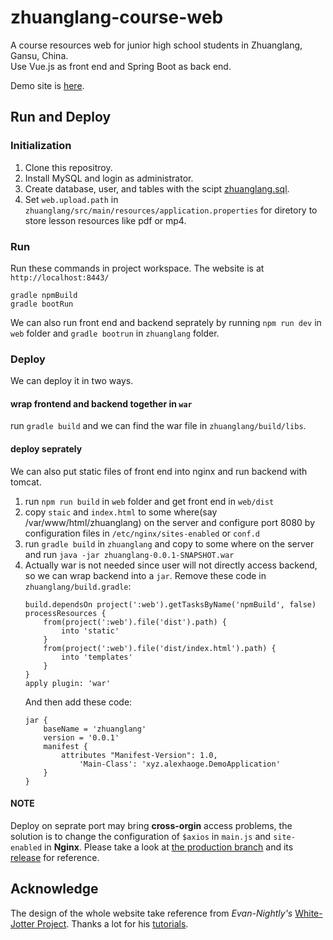 # zhuanglang-course-web
 A course resources web for junior high school students in Zhuanglang, Gansu, China.  
 Use Vue.js as front end and Spring Boot as back end.
 
 Demo site is [here](http://http://114.116.233.111:8080/).

## Run and Deploy
### Initialization
1. Clone this repositroy.
2. Install MySQL and login as administrator.
3. Create database, user, and tables with the scipt [zhuanglang.sql](https://github.com/Alexhaoge/zhuanglang-course-web/blob/master/zhuanglang.sql).
4. Set `web.upload.path` in `zhuanglang/src/main/resources/application.properties` for diretory to store lesson resources like pdf or mp4.
### Run
Run these commands in project workspace. The website is at `http://localhost:8443/`
```
gradle npmBuild
gradle bootRun
```
We can also run front end and backend seprately by running `npm run dev` in `web` folder and `gradle bootrun` in `zhuanglang` folder.
### Deploy
We can deploy it in two ways.
#### wrap frontend and backend together in `war`
run `gradle build` and we can find the war file in `zhuanglang/build/libs`.
#### deploy seprately
We can also put static files of front end into nginx and run backend with tomcat.  
1. run `npm run build` in `web` folder and get front end in `web/dist`
2. copy `staic` and `index.html` to some where(say /var/www/html/zhuanglang) on the server and configure port 8080 by configuration files in `/etc/nginx/sites-enabled` or `conf.d`
3. run `gradle build` in `zhuanglang` and copy to some where on the server and run `java -jar zhuanglang-0.0.1-SNAPSHOT.war`  
4. Actually war is not needed since user will not directly access backend, so we can wrap backend into a `jar`.
    Remove these code in `zhuanglang/build.gradle`:
    ```
    build.dependsOn project(':web').getTasksByName('npmBuild', false)
    processResources {
        from(project(':web').file('dist').path) {
            into 'static'
        }
        from(project(':web').file('dist/index.html').path) {
            into 'templates'
        }
    }
    apply plugin: 'war'
    ```
    And then add these code:
    ```
    jar {
        baseName = 'zhuanglang'
        version = '0.0.1'
        manifest {
            attributes "Manifest-Version": 1.0,
                'Main-Class': 'xyz.alexhaoge.DemoApplication'
        }
    }
    ```
#### NOTE
Deploy on seprate port may bring **cross-orgin** access problems, the solution is to change the configuration of `$axios` in `main.js` and `site-enabled` in **Nginx**. Please take a look at [the production branch](https://github.com/Alexhaoge/zhuanglang-course-web/tree/production) and its [release](https://github.com/Alexhaoge/zhuanglang-course-web/releases/tag/v0.0.1) for reference.
## Acknowledge
The design of the whole website take reference from *Evan-Nightly's* [White-Jotter Project](https://github.com/Antabot/White-Jotter). Thanks a lot for his [tutorials](https://blog.csdn.net/Neuf_Soleil/article/details/88925013).